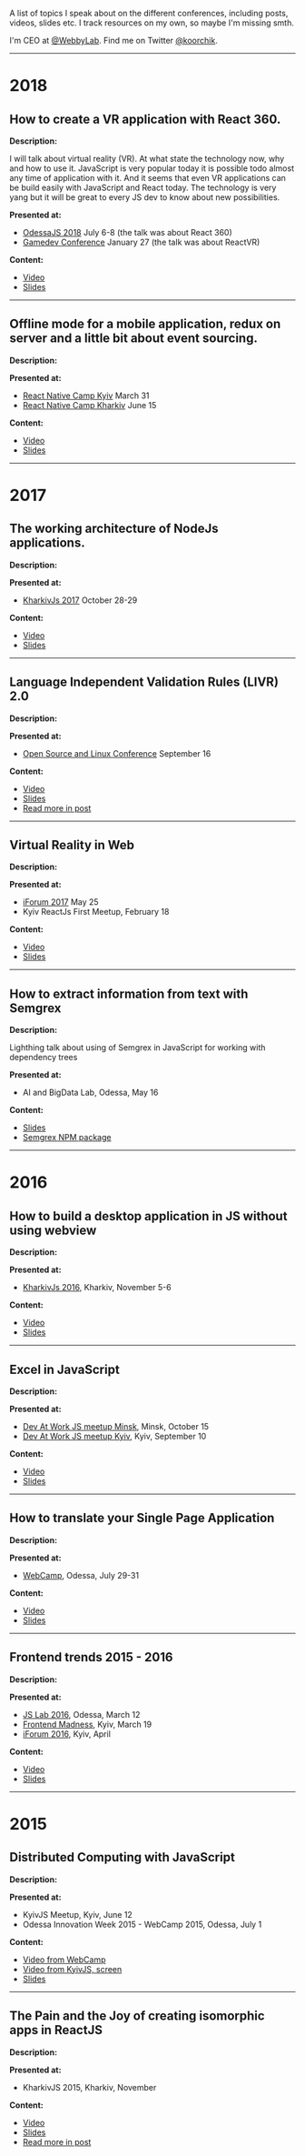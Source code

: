 A list of topics I speak about on the different conferences, including posts, videos, slides etc. I track resources on my own, so maybe I'm missing smth.

I'm CEO at [@WebbyLab](http://twitter.com/webbylab).
Find me on Twitter [@koorchik](https://twitter.com/koorchik).

-----------------------------------------------------------------------------------------------------------------

# 2018

## How to create a VR application with React 360.

**Description:**

I will talk about virtual reality (VR). At what state the technology now, why and how to use it. JavaScript is very popular today it is possible todo almost any time of application with it. And it seems that even VR applications can be build easily with JavaScript and React today. The technology is very yang but it will be great to every JS dev to know about new possibilities.

**Presented at:** 

* [OdessaJS 2018](http://odessajs.org) July 6-8 (the talk was about React 360)
* [Gamedev Conference](http://gamedev.lviv.ua) January 27 (the talk was about ReactVR)

**Content:**

* [Video](https://www.youtube.com/watch?v=lrjRZc2YVG4)
* [Slides](https://www.slideshare.net/OdessaJSConf/viktor-turskyi-how-to-create-a-vr-application-with-react)  

-----------------------------------------------------------------------------------------------------------------

## Offline mode for a mobile application, redux on server and a little bit about event sourcing.

**Description:**


**Presented at:** 

* [React Native Camp Kyiv](http://reactnative.com.ua/) March 31
* [React Native Camp Kharkiv](http://meetup.reactnative.com.ua/) June 15

**Content:**

* [Video](https://www.youtube.com/watch?v=FZKe7ZV-5jI)
* [Slides](https://www.slideshare.net/koorchik/offline-mode-for-a-mobile-application-redux-on-server-and-a-little-bit-about-event-sourcing-talk-at-react-native-camp-by-viktor-turskyi)  

-----------------------------------------------------------------------------------------------------------------

# 2017

## The working architecture of NodeJs applications.

**Description:**


**Presented at:** 

* [KharkivJs 2017](https://kharkivjs.org/) October 28-29 

**Content:**

* [Video](https://www.youtube.com/watch?v=Z08xL-oXMh0)
* [Slides](https://www.slideshare.net/koorchik/the-working-architecture-of-nodejs-applications/)  

-----------------------------------------------------------------------------------------------------------------


## Language Independent Validation Rules (LIVR) 2.0

**Description:**


**Presented at:** 

* [Open Source and Linux Conference](https://osdn.org.ua/) September 16 

**Content:**

* [Video](https://www.youtube.com/watch?v=QlwcG3N_rmw)
* [Slides](https://www.slideshare.net/koorchik/language-independent-validation-rules-20) 
* [Read more in post](https://blog.webbylab.com/language-independent-validation-rules-library/) 

-----------------------------------------------------------------------------------------------------------------

## Virtual Reality in Web

**Description:**


**Presented at:** 

* [iForum 2017](https://2017.iforum.ua/) May 25 
* Kyiv ReactJs First Meetup, February 18

**Content:**

* [Video](https://www.youtube.com/watch?v=Rm00LuSqTEs)
* [Slides]()  

-----------------------------------------------------------------------------------------------------------------


## How to extract information from text with Semgrex

**Description:**

Lighthing talk about using of Semgrex in JavaScript for working with dependency trees

**Presented at:** 

* AI and BigData Lab, Odessa, May 16

**Content:**

* [Slides](https://www.slideshare.net/koorchik/how-to-extract-information-from-text-with-semgrex)  
* [Semgrex NPM package](https://www.npmjs.com/package/semgrex)
-----------------------------------------------------------------------------------------------------------------


# 2016


## How to build a desktop application in JS without using webview

**Description:**


**Presented at:** 

* [KharkivJs 2016](https://kharkivjs.org/), Kharkiv, November 5-6 

**Content:**

* [Video](https://www.youtube.com/watch?v=Qfe93CMhtPI)
* [Slides]()  

-----------------------------------------------------------------------------------------------------------------

## Excel in JavaScript

**Description:**


**Presented at:** 

* [Dev At Work JS meetup Minsk](http://js.devatwork.net/minsk/), Minsk, October 15 
* [Dev At Work JS meetup Kyiv](http://js.devatwork.net/), Kyiv, September 10 

**Content:**

* [Video]()
* [Slides]()

-----------------------------------------------------------------------------------------------------------------

## How to translate your Single Page Application 

**Description:**


**Presented at:** 

* [WebCamp](), Odessa, July 29-31 

**Content:**

* [Video](https://www.youtube.com/watch?v=LRYiAt9ZTho)
* [Slides](https://www.slideshare.net/koorchik/how-to-translate-your-single-page-application-webcamp-2016-en)

-----------------------------------------------------------------------------------------------------------------

## Frontend trends 2015 - 2016

**Description:**


**Presented at:** 

* [JS Lab 2016](), Odessa, March 12
* [Frontend Madness](http://frontend-madness.goit.ua/), Kyiv, March 19 
* [iForum 2016](https://2016.iforum.ua/), Kyiv, April 

**Content:**

* [Video](https://www.youtube.com/watch?v=AUq5uiubAs4)
* [Slides](https://www.slideshare.net/koorchik/js-lab-2016-frontend-trends-2015-2016)

-----------------------------------------------------------------------------------------------------------------

# 2015

## Distributed Computing with JavaScript

**Description:**


**Presented at:** 

* KyivJS Meetup, Kyiv, June 12
* Odessa Innovation Week 2015 - WebCamp 2015, Odessa, July 1 

**Content:**

* [Video from WebCamp](https://www.youtube.com/watch?v=yebw5Zrsd1Y)
* [Video from KyivJS, screen](https://www.youtube.com/watch?v=rRmY0c7ENsA)
* [Slides](https://www.slideshare.net/koorchik/hadoop-webcamp-2015)

-----------------------------------------------------------------------------------------------------------------

## The Pain and the Joy of creating isomorphic apps in ReactJS

**Description:**


**Presented at:** 

* KharkivJS 2015, Kharkiv, November

**Content:**

* [Video](https://www.youtube.com/watch?v=YQDfCnoAnEk)
* [Slides](https://www.slideshare.net/koorchik/kharkiv-js-2015-creating-isomorphic-applications-in-react-en)
* [Read more in post](https://reactjsnews.com/isomorphic-react-in-real-life)


